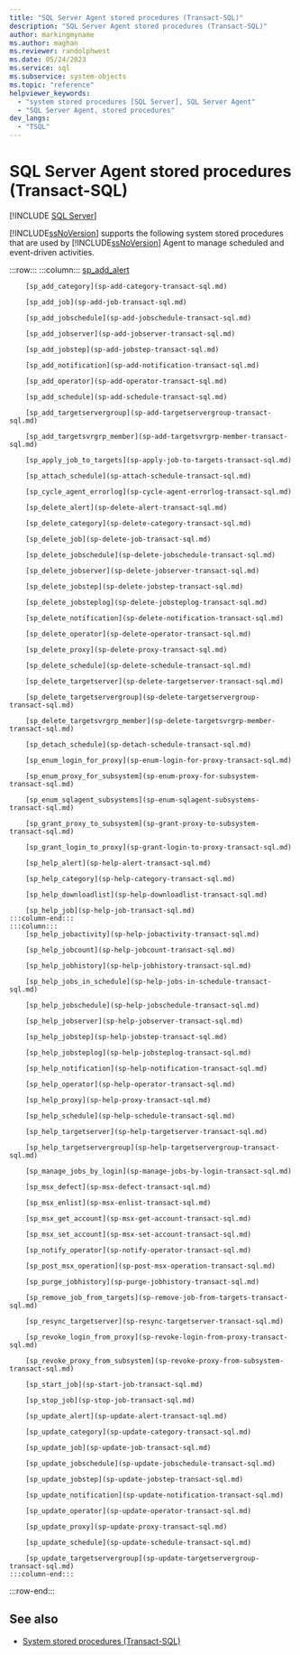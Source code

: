 ```yaml
---
title: "SQL Server Agent stored procedures (Transact-SQL)"
description: "SQL Server Agent stored procedures (Transact-SQL)"
author: markingmyname
ms.author: maghan
ms.reviewer: randolphwest
ms.date: 05/24/2023
ms.service: sql
ms.subservice: system-objects
ms.topic: "reference"
helpviewer_keywords:
  - "system stored procedures [SQL Server], SQL Server Agent"
  - "SQL Server Agent, stored procedures"
dev_langs:
  - "TSQL"
---
```

# SQL Server Agent stored procedures (Transact-SQL)

[!INCLUDE [SQL Server](../../includes/applies-to-version/sqlserver.md)]

[!INCLUDE[ssNoVersion](../../includes/ssnoversion-md.md)] supports the following system stored procedures that are used by [!INCLUDE[ssNoVersion](../../includes/ssnoversion-md.md)] Agent to manage scheduled and event-driven activities.

:::row:::
    :::column:::
        [sp_add_alert](sp-add-alert-transact-sql.md)

        [sp_add_category](sp-add-category-transact-sql.md)

        [sp_add_job](sp-add-job-transact-sql.md)

        [sp_add_jobschedule](sp-add-jobschedule-transact-sql.md)

        [sp_add_jobserver](sp-add-jobserver-transact-sql.md)

        [sp_add_jobstep](sp-add-jobstep-transact-sql.md)

        [sp_add_notification](sp-add-notification-transact-sql.md)

        [sp_add_operator](sp-add-operator-transact-sql.md)

        [sp_add_schedule](sp-add-schedule-transact-sql.md)

        [sp_add_targetservergroup](sp-add-targetservergroup-transact-sql.md)

        [sp_add_targetsvrgrp_member](sp-add-targetsvrgrp-member-transact-sql.md)

        [sp_apply_job_to_targets](sp-apply-job-to-targets-transact-sql.md)

        [sp_attach_schedule](sp-attach-schedule-transact-sql.md)

        [sp_cycle_agent_errorlog](sp-cycle-agent-errorlog-transact-sql.md)

        [sp_delete_alert](sp-delete-alert-transact-sql.md)

        [sp_delete_category](sp-delete-category-transact-sql.md)

        [sp_delete_job](sp-delete-job-transact-sql.md)

        [sp_delete_jobschedule](sp-delete-jobschedule-transact-sql.md)

        [sp_delete_jobserver](sp-delete-jobserver-transact-sql.md)

        [sp_delete_jobstep](sp-delete-jobstep-transact-sql.md)

        [sp_delete_jobsteplog](sp-delete-jobsteplog-transact-sql.md)

        [sp_delete_notification](sp-delete-notification-transact-sql.md)

        [sp_delete_operator](sp-delete-operator-transact-sql.md)

        [sp_delete_proxy](sp-delete-proxy-transact-sql.md)

        [sp_delete_schedule](sp-delete-schedule-transact-sql.md)

        [sp_delete_targetserver](sp-delete-targetserver-transact-sql.md)

        [sp_delete_targetservergroup](sp-delete-targetservergroup-transact-sql.md)

        [sp_delete_targetsvrgrp_member](sp-delete-targetsvrgrp-member-transact-sql.md)

        [sp_detach_schedule](sp-detach-schedule-transact-sql.md)

        [sp_enum_login_for_proxy](sp-enum-login-for-proxy-transact-sql.md)

        [sp_enum_proxy_for_subsystem](sp-enum-proxy-for-subsystem-transact-sql.md)

        [sp_enum_sqlagent_subsystems](sp-enum-sqlagent-subsystems-transact-sql.md)

        [sp_grant_proxy_to_subsystem](sp-grant-proxy-to-subsystem-transact-sql.md)

        [sp_grant_login_to_proxy](sp-grant-login-to-proxy-transact-sql.md)

        [sp_help_alert](sp-help-alert-transact-sql.md)

        [sp_help_category](sp-help-category-transact-sql.md)

        [sp_help_downloadlist](sp-help-downloadlist-transact-sql.md)

        [sp_help_job](sp-help-job-transact-sql.md)
    :::column-end:::
    :::column:::
        [sp_help_jobactivity](sp-help-jobactivity-transact-sql.md)

        [sp_help_jobcount](sp-help-jobcount-transact-sql.md)

        [sp_help_jobhistory](sp-help-jobhistory-transact-sql.md)

        [sp_help_jobs_in_schedule](sp-help-jobs-in-schedule-transact-sql.md)

        [sp_help_jobschedule](sp-help-jobschedule-transact-sql.md)

        [sp_help_jobserver](sp-help-jobserver-transact-sql.md)

        [sp_help_jobstep](sp-help-jobstep-transact-sql.md)

        [sp_help_jobsteplog](sp-help-jobsteplog-transact-sql.md)

        [sp_help_notification](sp-help-notification-transact-sql.md)

        [sp_help_operator](sp-help-operator-transact-sql.md)

        [sp_help_proxy](sp-help-proxy-transact-sql.md)

        [sp_help_schedule](sp-help-schedule-transact-sql.md)

        [sp_help_targetserver](sp-help-targetserver-transact-sql.md)

        [sp_help_targetservergroup](sp-help-targetservergroup-transact-sql.md)

        [sp_manage_jobs_by_login](sp-manage-jobs-by-login-transact-sql.md)

        [sp_msx_defect](sp-msx-defect-transact-sql.md)

        [sp_msx_enlist](sp-msx-enlist-transact-sql.md)

        [sp_msx_get_account](sp-msx-get-account-transact-sql.md)

        [sp_msx_set_account](sp-msx-set-account-transact-sql.md)

        [sp_notify_operator](sp-notify-operator-transact-sql.md)

        [sp_post_msx_operation](sp-post-msx-operation-transact-sql.md)

        [sp_purge_jobhistory](sp-purge-jobhistory-transact-sql.md)

        [sp_remove_job_from_targets](sp-remove-job-from-targets-transact-sql.md)

        [sp_resync_targetserver](sp-resync-targetserver-transact-sql.md)

        [sp_revoke_login_from_proxy](sp-revoke-login-from-proxy-transact-sql.md)

        [sp_revoke_proxy_from_subsystem](sp-revoke-proxy-from-subsystem-transact-sql.md)

        [sp_start_job](sp-start-job-transact-sql.md)

        [sp_stop_job](sp-stop-job-transact-sql.md)

        [sp_update_alert](sp-update-alert-transact-sql.md)

        [sp_update_category](sp-update-category-transact-sql.md)

        [sp_update_job](sp-update-job-transact-sql.md)

        [sp_update_jobschedule](sp-update-jobschedule-transact-sql.md)

        [sp_update_jobstep](sp-update-jobstep-transact-sql.md)

        [sp_update_notification](sp-update-notification-transact-sql.md)

        [sp_update_operator](sp-update-operator-transact-sql.md)

        [sp_update_proxy](sp-update-proxy-transact-sql.md)

        [sp_update_schedule](sp-update-schedule-transact-sql.md)

        [sp_update_targetservergroup](sp-update-targetservergroup-transact-sql.md)
    :::column-end:::
:::row-end:::

## See also

- [System stored procedures (Transact-SQL)](system-stored-procedures-transact-sql.md)
